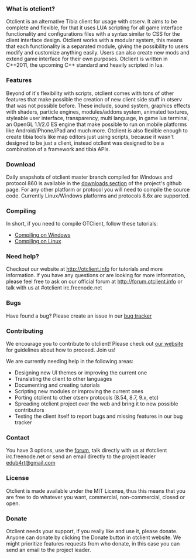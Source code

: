 ### What is otclient?

Otclient is an alternative Tibia client for usage with otserv. It aims to be complete and flexible,
for that it uses LUA scripting for all game interface functionality and configurations files with a syntax
similar to CSS for the client interface design. Otclient works with a modular system, this means
that each functionality is a separated module, giving the possibility to users modify and customize
anything easily. Users can also create new mods and extend game interface for their own purposes.
Otclient is written in C++2011, the upcoming C++ standard and heavily scripted in lua.

### Features

Beyond of it's flexibility with scripts, otclient comes with tons of other features that make possible
the creation of new client side stuff in otserv that was not possible before. These include,
sound system, graphics effects with shaders, particle engines, modules/addons system, animated textures,
styleable user interface, transparency, multi language, in game lua terminal, an OpenGL 1.1/2.0 ES engine that make possible to
run on mobile platforms like Android/iPhone/iPad and much more. Otclient is also flexible enough to
create tibia tools like map editors just using scripts, because it wasn't designed to be just a
client, instead otclient was designed to be a combination of a framework and tibia APIs.

### Download

Daily snapshots of otclient master branch compiled for Windows and protocol 860 is available
in the [downloads section](https://github.com/edubart/otclient/downloads) of the project's github page.
For any other platform or protocol you will need to compile the source code. Currently Linux/Windows
platforms and protocols 8.6x are supported.

### Compiling

In short, if you need to compile OTClient, follow these tutorials:
* [Compiling on Windows](http://otclient.info/tutorials/compiling_on_windows.html)
* [Compiling on Linux](http://otclient.info/tutorials/compiling_on_linux.html)

### Need help?

Checkout our website at <http://otclient.info> for tutorials and more information.
If you have any questions or are looking for more information, please feel free to ask on our official
forum at <http://forum.otclient.info> or talk with us at #otclient irc.freenode.net

### Bugs

Have found a bug? Please create an issue in our [bug tracker](https://github.com/edubart/otclient/issues)

### Contributing

We encourage you to contribute to otclient! Please check out
[our website](http://otclient.info/) for guidelines about how to proceed. Join us!

We are currently needing help in the following areas:
* Designing new UI themes or improving the current one
* Translating the client to other languages
* Documenting and creating tutorials
* Scripting new modules or improving the current ones
* Porting otclient to other otserv protocols (8.54, 8.7, 9.x, etc)
* Spreading otclient project over the web and bring it to new possible contributors
* Testing the client itself to report bugs and missing features in our bug tracker

### Contact

You have 3 options, use the [forum](http://forum.otclient.info/), talk directly with us at #otclient irc.freenode.net
or send an email directly to the project leader edub4rt@gmail.com

### License

Otclient is made available under the MIT License, thus this means that you are free
to do whatever you want, commercial, non-commercial, closed or open.


### Donate

Otclient needs your support, if you really like and use it, please donate. Anyone can donate
by clicking the Donate button in otclient website. We might prioritize features
requests from who donate, in this case you can send an email to the project leader.
